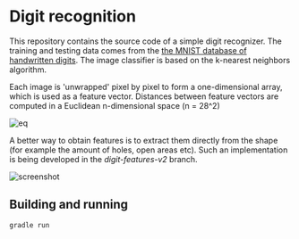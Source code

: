 # Digit recognition

This repository contains the source code of a simple digit recognizer. The training and testing data comes from the [the MNIST database of handwritten digits](http://yann.lecun.com/exdb/mnist/). The image classifier is based on the k-nearest neighbors algorithm.

Each image is 'unwrapped' pixel by pixel to form a one-dimensional array, which is used as a feature vector. Distances between feature vectors are computed in a Euclidean n-dimensional space (n = 28^2)

![eq](http://i.imgur.com/rBeRkuB.png)

A better way to obtain features is to extract them directly from the shape (for example the amount of holes, open areas etc). Such an implementation is being developed in the _digit-features-v2_ branch.

![screenshot](http://i.imgur.com/xpTPqjp.png)

## Building and running
```
gradle run
```

